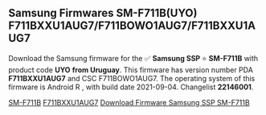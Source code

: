 <h2>Samsung Firmwares SM-F711B(UYO) F711BXXU1AUG7/F711BOWO1AUG7/F711BXXU1AUG7</h2>
Download the Samsung firmware for the ✅ <strong>Samsung SSP </strong> ⭐ <strong>SM-F711B</strong> with product code <strong>UYO</strong> <strong> from Uruguay</strong>. This firmware has version number PDA <strong>F711BXXU1AUG7</strong> and CSC F711BOWO1AUG7. The operating system of this firmware is Android R , with build date 2021-09-04. Changelist <strong>22146001</strong>.


[SM-F711B](https://samfirm.shop/samsung/model/SM-F711B)
[F711BXXU1AUG7](https://samfirm.shop/samsung/pda/F711BXXU1AUG7)
[Download Firmware Samsung SSP SM-F711B](https://samfirm.shop/samsung/firmware/452441)
